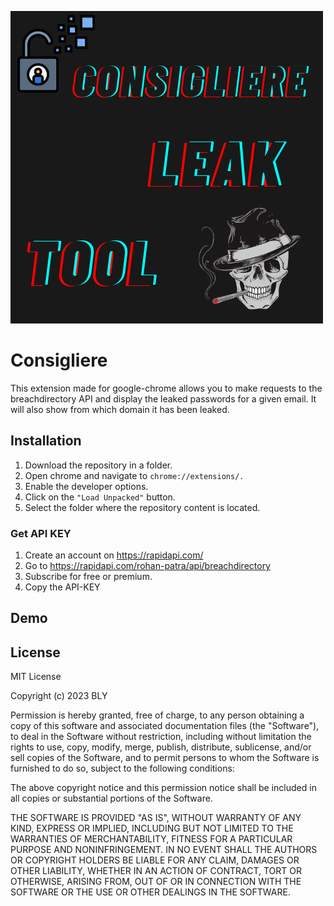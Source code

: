 
![Logo](https://raw.githubusercontent.com/BLY-Coder/Consigliere-Extension/master/images/Lvel.png)


# Consigliere

This extension made for google-chrome allows you to make requests to the breachdirectory API and display the leaked passwords for a given email. It will also show from which domain it has been leaked.





## Installation

1. Download the repository in a folder.
2. Open chrome and navigate to ``chrome://extensions/.``
3. Enable the developer options.
4. Click on the ``"Load Unpacked"`` button. 
5. Select the folder where the repository content is located.

### Get API KEY

1. Create an account on https://rapidapi.com/
2. Go to https://rapidapi.com/rohan-patra/api/breachdirectory
3. Subscribe for free or premium.
4. Copy the API-KEY
## Demo


## License
MIT License

Copyright (c) 2023 BLY

Permission is hereby granted, free of charge, to any person obtaining a copy
of this software and associated documentation files (the "Software"), to deal
in the Software without restriction, including without limitation the rights
to use, copy, modify, merge, publish, distribute, sublicense, and/or sell
copies of the Software, and to permit persons to whom the Software is
furnished to do so, subject to the following conditions:

The above copyright notice and this permission notice shall be included in all
copies or substantial portions of the Software.

THE SOFTWARE IS PROVIDED "AS IS", WITHOUT WARRANTY OF ANY KIND, EXPRESS OR
IMPLIED, INCLUDING BUT NOT LIMITED TO THE WARRANTIES OF MERCHANTABILITY,
FITNESS FOR A PARTICULAR PURPOSE AND NONINFRINGEMENT. IN NO EVENT SHALL THE
AUTHORS OR COPYRIGHT HOLDERS BE LIABLE FOR ANY CLAIM, DAMAGES OR OTHER
LIABILITY, WHETHER IN AN ACTION OF CONTRACT, TORT OR OTHERWISE, ARISING FROM,
OUT OF OR IN CONNECTION WITH THE SOFTWARE OR THE USE OR OTHER DEALINGS IN THE
SOFTWARE.

